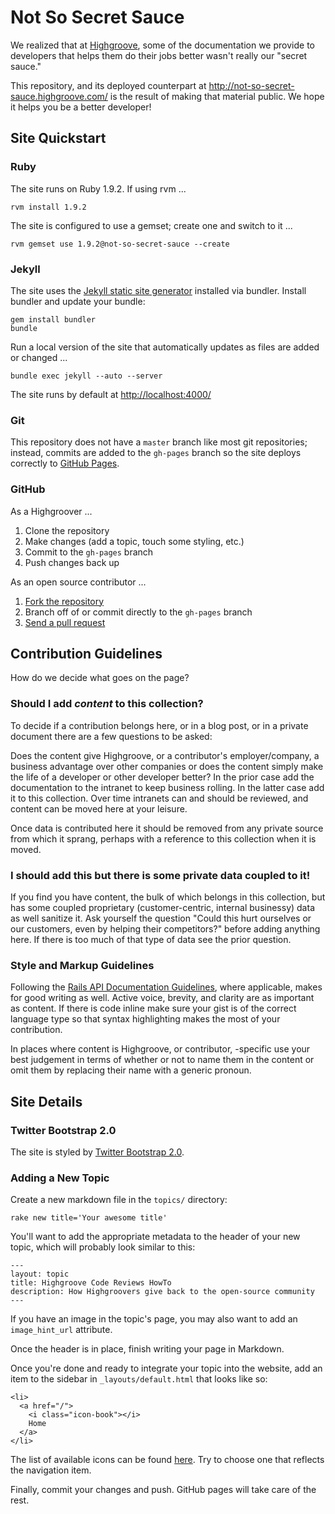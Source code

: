 # Not So Secret Sauce

We realized that at [Highgroove](http://highgroove.com), some of the
documentation we provide to developers that helps them do their jobs better
wasn't really our "secret sauce."

This repository, and its deployed counterpart at
<http://not-so-secret-sauce.highgroove.com/> is the result of making that
material public. We hope it helps you be a better developer!

## Site Quickstart

### Ruby

The site runs on Ruby 1.9.2. If using rvm ...

    rvm install 1.9.2

The site is configured to use a gemset; create one and switch to it ...

    rvm gemset use 1.9.2@not-so-secret-sauce --create

### Jekyll

The site uses the [Jekyll static site
generator](https://github.com/mojombo/jekyll) installed via bundler.  Install bundler 
and update your bundle:

    gem install bundler
    bundle


Run a local version of the site that automatically updates as files are added
or changed ...

    bundle exec jekyll --auto --server

The site runs by default at <http://localhost:4000/>

### Git

This repository does not have a `master` branch like most git repositories;
instead, commits are added to the `gh-pages` branch so the site deploys
correctly to [GitHub Pages](http://pages.github.com).

### GitHub

As a Highgroover ...

1. Clone the repository
2. Make changes (add a topic, touch some styling, etc.)
3. Commit to the `gh-pages` branch
4. Push changes back up

As an open source contributor ...

1. [Fork the repository](http://help.github.com/fork-a-repo/)
2. Branch off of or commit directly to the `gh-pages` branch
3. [Send a pull request](http://help.github.com/send-pull-requests/)

## Contribution Guidelines

How do we decide what goes on the page?

### Should I add _content_ to this collection?

To decide if a contribution belongs here, or in a blog post, or in a private
document there are a few questions to be asked:

Does the content give Highgroove, or a contributor's employer/company, a
business advantage over other companies or does the content simply make the life
of a developer or other developer better?  In the prior case add the
documentation to the intranet to keep business rolling.  In the latter case add
it to this collection.  Over time intranets can and should be reviewed, and
content can be moved here at your leisure.

Once data is contributed here it should be removed from any private source from
which it sprang, perhaps with a reference to this collection when it is moved.

### I should add this but there is some private data coupled to it!

If you find you have content, the bulk of which belongs in this collection, but
has some coupled proprietary (customer-centric, internal businessy) data as well
sanitize it.  Ask yourself the question "Could this hurt ourselves or our
customers, even by helping their competitors?" before adding anything here.  If
there is too much of that type of data see the prior question.

### Style and Markup Guidelines

Following the [Rails API Documentation Guidelines](http://guides.rubyonrails.org/api_documentation_guidelines.html),
where applicable, makes for good writing as well.  Active voice, brevity, and
clarity are as important as content.  If there is code inline make sure your
gist is of the correct language type so that syntax highlighting makes the most
of your contribution.

In places where content is Highgroove, or contributor, -specific use your best
judgement in terms of whether or not to name them in the content or omit them by
replacing their name with a generic pronoun.

## Site Details

### Twitter Bootstrap 2.0

The site is styled by [Twitter Bootstrap 2.0](http://twitter.github.com/bootstrap/).

### Adding a New Topic

Create a new markdown file in the `topics/` directory:

    rake new title='Your awesome title'

You'll want to add the appropriate metadata to the header of your new topic,
which will probably look similar to this:

```
---
layout: topic
title: Highgroove Code Reviews HowTo
description: How Highgroovers give back to the open-source community
---
```

If you have an image in the topic's page, you may also want to add an
`image_hint_url` attribute.

Once the header is in place, finish writing your page in Markdown.

Once you're done and ready to integrate your topic into
the website, add an item to the sidebar in `_layouts/default.html`
that looks like so:

```
<li>
  <a href="/">
    <i class="icon-book"></i>
    Home
  </a>
</li>
```

The list of available icons can be found [here](http://twitter.github.com/bootstrap/base-css.html#icons).
Try to choose one that reflects the navigation item.

Finally, commit your changes and push. GitHub pages will take care of the rest.
